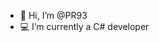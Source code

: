 - 👋 Hi, I’m @PR93
- :computer: I’m currently a C# developer 
  
  
    
  
     
   
       
  
  
 
 

